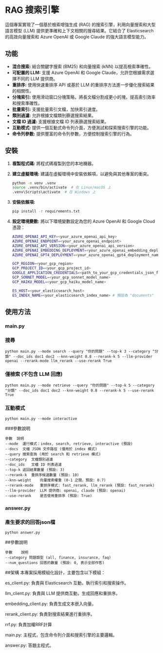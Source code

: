# RAG 搜索引擎

這個專案實現了一個基於檢索增強生成 (RAG) 的搜索引擎，利用向量搜索和大型語言模型 (LLM) 提供更準確和上下文相關的搜尋結果。它結合了 Elasticsearch 的高效向量搜索和 Azure OpenAI 或 Google Claude 的強大語言模型能力。

## 功能

* **混合搜索:** 結合關鍵字搜索 (BM25) 和向量搜索 (kNN) 以提高檢索準確性。
* **可配置的 LLM:** 支援 Azure OpenAI 和 Google Claude，允許您根據需求選擇不同的 LLM 提供商。
* **重排序:** 使用快速重排序 API 或基於 LLM 的重排序方法進一步優化搜索結果的相關性。
* **分塊索引:** 使用滑动窗口分塊策略，將長文檔分割成更小的塊，提高索引效率和搜索準確性。
* **批量索引:** 支援批量索引文檔，加快索引速度。
* **類別過濾:** 允許根據文檔類別篩選搜索結果。
* **文檔 ID 過濾:** 支援根據文檔 ID 列表篩選搜索結果。
* **互動模式:** 提供一個互動式命令列介面，方便測試和探索搜索引擎的功能。
* **命令列參數:** 提供豐富的命令列參數，方便控制搜索引擎的行為。


## 安裝

1.  **複製程式碼:** 將程式碼複製到您的本地機器。
2.  **建立虛擬環境:** 建議在虛擬環境中安裝依賴項，以避免與其他專案的衝突。

    ```bash
    python -m venv .venv
    source .venv/bin/activate  # 在 Linux/macOS 上
    .venv\Scripts\activate  # 在 Windows 上
    ```
3.  **安裝依賴項:**

    ```bash
    pip install -r requirements.txt
    ```

4.  **設定環境變數:** 將以下環境變數設定為您的 Azure OpenAI 和 Google Cloud  憑證：

    ```bash
    AZURE_OPENAI_API_KEY=<your_azure_openai_api_key>
    AZURE_OPENAI_ENDPOINT=<your_azure_openai_endpoint>
    AZURE_OPENAI_API_VERSION=<your_azure_openai_api_version>
    AZURE_OPENAI_EMBEDDING_DEPLOYMENT=<your_azure_openai_embedding_deployment_name>
    AZURE_OPENAI_GPT4_DEPLOYMENT=<your_azure_openai_gpt4_deployment_name>

    GCP_REGION=<your_gcp_region>
    GCP_PROJECT_ID=<your_gcp_project_id>
    GOOGLE_APPLICATION_CREDENTIALS=<path_to_your_gcp_credentials_json_file>
    GCP_SONNET_MODEL=<your_gcp_sonnet_model_name>
    GCP_HAIKU_MODEL=<your_gcp_haiku_model_name>

    ES_HOST=<your_elasticsearch_host> 
    ES_INDEX_NAME=<your_elasticsearch_index_name> # 預設為 "documents"
    ```

## 使用方法

### main.py

### 搜尋
```
python main.py --mode search --query "你的問題" --top-k 3 --category "分類" --doc_ids doc1 doc2 --knn-weight 0.8 --rerank-k 5 --llm-provider openai --rerank-mode llm_rerank --use-rerank True 
```

### 僅檢索 (不包含 LLM 回應)
```
python main.py --mode retrieve --query "你的問題" --top-k 5 --category "分類" --doc_ids doc1 doc2 --knn-weight 0.8 --rerank-k 5 --use-rerank True
```

### 互動模式
```
python main.py --mode interactive
```

###參數說明
```
參數	說明
--mode	運行模式：index, search, retrieve, interactive (預設)
--docs	文檔 JSON 文件路徑 (僅用於 index 模式)
--query	搜索查詢 (用於 search 和 retrieve 模式)
--category	文檔類別過濾
--doc_ids	文檔 ID 列表過濾
--top-k	返回結果數量 (預設: 3)
--rerank-k	重排序候選數量 (預設: 10)
--knn-weight	向量搜索權重 (0-1 之間，預設: 0.7)
--rerank-mode	重排序模式: fast_rerank, llm_rerank (預設: fast_rerank)
--llm-provider	LLM 提供商: openai, claude (預設: openai)
--use-rerank	是否使用重排序 (預設: True)
```

### answer.py

### 產生要求的回答json檔
```
python answer.py 
```

##參數說明
```
參數    說明
--category 問題類型 (all, finance, insurance, faq)
--num_questions 回答的數量 (預設: 0, 表示全部作答) 
```

##架構
本專案採用模組化設計，主要包含以下模組：

es_client.py: 負責與 Elasticsearch 互動，執行索引和搜索操作。

llm_client.py: 負責與 LLM 提供商互動，生成回應和重排序。

embedding_client.py: 負責生成文本嵌入向量。

rerank_client.py: 負責對搜索結果進行重排序。

rrf.py: 負責加權RRF計算

main.py: 主程式，包含命令列介面和搜索引擎的主要邏輯。

answer.py: 答題主程式。
